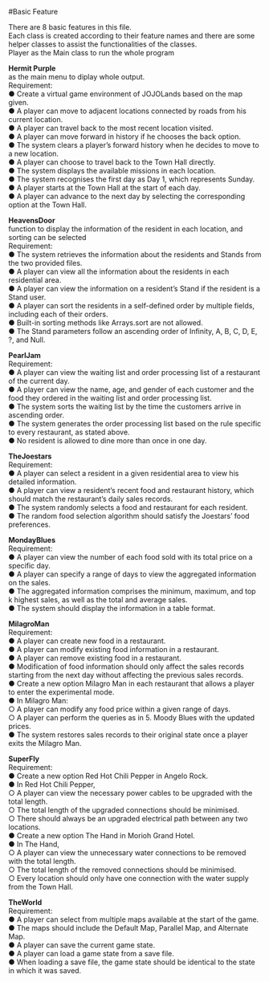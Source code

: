 #Basic Feature 
<br>

There are 8 basic features in this file.<br>
Each class is created according to their feature names and there are some helper classes to assist the functionalities of the classes.<br>
Player as the Main class to run the whole program<br>

<b>Hermit Purple</b><br>
as the main menu to diplay whole output.<br>
Requirement:<br>
● Create a virtual game environment of JOJOLands based on the map given.<br>
● A player can move to adjacent locations connected by roads from his current location.<br>
● A player can travel back to the most recent location visited.<br>
● A player can move forward in history if he chooses the back option.<br>
● The system clears a player’s forward history when he decides to move to a new location.<br>
● A player can choose to travel back to the Town Hall directly.<br>
● The system displays the available missions in each location.<br>
● The system recognises the first day as Day 1, which represents Sunday.<br>
● A player starts at the Town Hall at the start of each day.<br>
● A player can advance to the next day by selecting the corresponding option at the Town Hall.<br>

<b>HeavensDoor</b><br>
function to display the information of the resident in each location, and sorting can be selected<br>
Requirement:<br>
● The system retrieves the information about the residents and Stands from the two provided files.<br>
● A player can view all the information about the residents in each residential area.<br>
● A player can view the information on a resident’s Stand if the resident is a Stand user.<br>
● A player can sort the residents in a self-defined order by multiple fields, including each of their orders.<br>
● Built-in sorting methods like Arrays.sort are not allowed.<br>
● The Stand parameters follow an ascending order of Infinity, A, B, C, D, E, ?, and Null.<br>

<b>PearlJam</b><br>
Requirement: <br>
● A player can view the waiting list and order processing list of a restaurant of the current day.<br>
● A player can view the name, age, and gender of each customer and the food they ordered in the waiting list and order processing list.<br>
● The system sorts the waiting list by the time the customers arrive in ascending order.<br>
● The system generates the order processing list based on the rule specific to every restaurant, as stated above.<br>
● No resident is allowed to dine more than once in one day.<br>

<b>TheJoestars</b><br>
Requirement: <br>
● A player can select a resident in a given residential area to view his detailed information.<br>
● A player can view a resident’s recent food and restaurant history, which should match the restaurant’s daily sales records.<br>
● The system randomly selects a food and restaurant for each resident. <br>
● The random food selection algorithm should satisfy the Joestars’ food preferences. <br>

<b>MondayBlues</b><br>
Requirement: <br>
● A player can view the number of each food sold with its total price on a specific day.<br>
● A player can specify a range of days to view the aggregated information on the sales.<br>
● The aggregated information comprises the minimum, maximum, and top k highest sales, as well as the total and average sales.<br>
● The system should display the information in a table format.<br>

<b>MilagroMan</b><br>
Requirement: <br>
● A player can create new food in a restaurant.<br>
● A player can modify existing food information in a restaurant.<br>
● A player can remove existing food in a restaurant.<br>
● Modification of food information should only affect the sales records starting from the next day without affecting the previous sales records.<br>
● Create a new option Milagro Man in each restaurant that allows a player to enter the experimental mode.<br>
● In Milagro Man:<br>
  ○ A player can modify any food price within a given range of days.<br>
  ○ A player can perform the queries as in 5. Moody Blues with the updated prices.<br>
● The system restores sales records to their original state once a player exits the Milagro Man.<br>

<b>SuperFly</b><br>
Requirement: <br>
● Create a new option Red Hot Chili Pepper in Angelo Rock.<br>
● In Red Hot Chili Pepper,<br>
  ○ A player can view the necessary power cables to be upgraded with the total length.<br>
  ○ The total length of the upgraded connections should be minimised.<br>
  ○ There should always be an upgraded electrical path between any two locations.<br>
● Create a new option The Hand in Morioh Grand Hotel.<br>
● In The Hand,<br>
  ○ A player can view the unnecessary water connections to be removed with the total length.<br>
  ○ The total length of the removed connections should be minimised.<br>
  ○ Every location should only have one connection with the water supply from the Town Hall.<br>

<b>TheWorld</b><br>
Requirement: <br>
● A player can select from multiple maps available at the start of the game.<br>
● The maps should include the Default Map, Parallel Map, and Alternate Map.<br>
● A player can save the current game state.<br>
● A player can load a game state from a save file.<br>
● When loading a save file, the game state should be identical to the state in which it was saved.<br>


